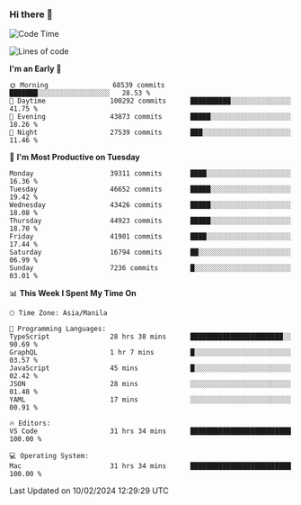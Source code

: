 ### Hi there 👋

<!--START_SECTION:waka-->
![Code Time](http://img.shields.io/badge/Code%20Time-4%2C861%20hrs%2051%20mins-blue)

![Lines of code](https://img.shields.io/badge/From%20Hello%20World%20I%27ve%20Written-108.7%20million%20lines%20of%20code-blue)

**I'm an Early 🐤** 

```text
🌞 Morning                68539 commits       ███████░░░░░░░░░░░░░░░░░░   28.53 % 
🌆 Daytime                100292 commits      ██████████░░░░░░░░░░░░░░░   41.75 % 
🌃 Evening                43873 commits       █████░░░░░░░░░░░░░░░░░░░░   18.26 % 
🌙 Night                  27539 commits       ███░░░░░░░░░░░░░░░░░░░░░░   11.46 % 
```
📅 **I'm Most Productive on Tuesday** 

```text
Monday                   39311 commits       ████░░░░░░░░░░░░░░░░░░░░░   16.36 % 
Tuesday                  46652 commits       █████░░░░░░░░░░░░░░░░░░░░   19.42 % 
Wednesday                43426 commits       █████░░░░░░░░░░░░░░░░░░░░   18.08 % 
Thursday                 44923 commits       █████░░░░░░░░░░░░░░░░░░░░   18.70 % 
Friday                   41901 commits       ████░░░░░░░░░░░░░░░░░░░░░   17.44 % 
Saturday                 16794 commits       ██░░░░░░░░░░░░░░░░░░░░░░░   06.99 % 
Sunday                   7236 commits        █░░░░░░░░░░░░░░░░░░░░░░░░   03.01 % 
```


📊 **This Week I Spent My Time On** 

```text
🕑︎ Time Zone: Asia/Manila

💬 Programming Languages: 
TypeScript               28 hrs 38 mins      ███████████████████████░░   90.69 % 
GraphQL                  1 hr 7 mins         █░░░░░░░░░░░░░░░░░░░░░░░░   03.57 % 
JavaScript               45 mins             █░░░░░░░░░░░░░░░░░░░░░░░░   02.42 % 
JSON                     28 mins             ░░░░░░░░░░░░░░░░░░░░░░░░░   01.48 % 
YAML                     17 mins             ░░░░░░░░░░░░░░░░░░░░░░░░░   00.91 % 

🔥 Editors: 
VS Code                  31 hrs 34 mins      █████████████████████████   100.00 % 

💻 Operating System: 
Mac                      31 hrs 34 mins      █████████████████████████   100.00 % 
```


 Last Updated on 10/02/2024 12:29:29 UTC
<!--END_SECTION:waka-->


<!--
**rad182/rad182** is a ✨ _special_ ✨ repository because its `README.md` (this file) appears on your GitHub profile.

Here are some ideas to get you started:

- 🔭 I’m currently working on ...
- 🌱 I’m currently learning ...
- 👯 I’m looking to collaborate on ...
- 🤔 I’m looking for help with ...
- 💬 Ask me about ...
- 📫 How to reach me: ...
- 😄 Pronouns: ...
- ⚡ Fun fact: ...
-->

